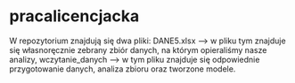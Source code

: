 # pracalicencjacka
W repozytorium znajdują się dwa pliki:
DANE5.xlsx --> w pliku tym znajduje się własnoręcznie zebrany zbiór danych, na którym opieraliśmy nasze analizy,
wczytanie_danych --> w tym pliku znajduje się odpowiednie przygotowanie danych, analiza zbioru oraz tworzone modele. 
